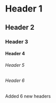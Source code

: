 # Header 1
## Header 2
### Header 3
#### Header 4
###### Header 5
###### Header 6

Added 6 new headers
